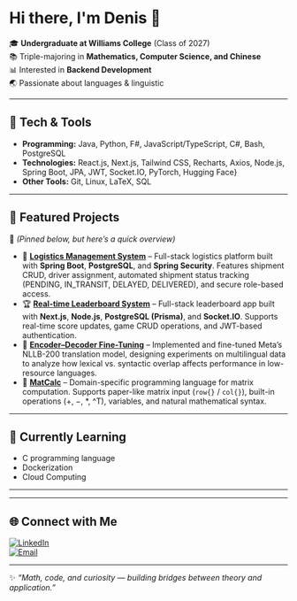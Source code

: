 # Hi there, I'm Denis 👋

🎓 **Undergraduate at Williams College** (Class of 2027)  
📚 Triple-majoring in **Mathematics, Computer Science, and Chinese**  
📊 Interested in **Backend Development**  
🌏 Passionate about languages & linguistic

---

## 🔧 Tech & Tools
- **Programming:** Java, Python, F\#, JavaScript/TypeScript, C\#, Bash, PostgreSQL
- **Technologies:** React.js, Next.js, Tailwind CSS, Recharts, Axios, Node.js, Spring Boot, JPA, JWT, Socket.IO, PyTorch, Hugging Face}
- **Other Tools:** Git, Linux, LaTeX, SQL 

---

## 🚀 Featured Projects
📌 *(Pinned below, but here’s a quick overview)* 

- 🚚 **[Logistics Management System](https://github.com/denishen0000/Logistics-Management-System)** – Full-stack logistics platform built with **Spring Boot**, **PostgreSQL**, and **Spring Security**. Features shipment CRUD, driver assignment, automated shipment status tracking (PENDING, IN_TRANSIT, DELAYED, DELIVERED), and secure role-based access.
- 🏆 **[Real-time Leaderboard System](https://github.com/denishen0000/Real-time-Leaderboard-System)** – Full-stack leaderboard app built with **Next.js**, **Node.js**, **PostgreSQL (Prisma)**, and **Socket.IO**. Supports real-time score updates, game CRUD operations, and JWT-based authentication.
- 🤖 **[Encoder–Decoder Fine-Tuning](https://github.com/denishen0000/encoder-decoder-finetuning)** – Implemented and fine-tuned Meta’s NLLB-200 translation model, designing experiments on multilingual data to analyze how lexical vs. syntactic overlap affects performance in low-resource languages.
- 🔢 **[MatCalc](https://github.com/denishen0000/MatCalc)** – Domain-specific programming language for matrix computation. Supports paper-like matrix input (`row{}` / `col{}`), built-in operations (+, −, *, ^T), variables, and natural mathematical syntax.

---

## 🌱 Currently Learning
- C programming language
- Dockerization
- Cloud Computing

---


---

## 🌐 Connect with Me
[![LinkedIn](https://img.shields.io/badge/LinkedIn-blue?logo=linkedin&logoColor=white)](https://www.linkedin.com/in/your-profile)  
[![Email](https://img.shields.io/badge/Email-red?logo=gmail&logoColor=white)](mailto:your.email@domain.com)

---
✨ *“Math, code, and curiosity — building bridges between theory and application.”*
